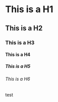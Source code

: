 # This is a H1
## This is a H2
### This is a H3
#### This is a H4
##### This is a H5
###### This is a H6

test
